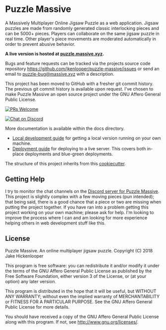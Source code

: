 # Puzzle Massive

A Massively Multiplayer Online Jigsaw Puzzle as a web application.  Jigsaw
puzzles are made from randomly generated classic interlocking pieces and can be
5000+ pieces.  Players can collaborate on the same jigsaw puzzle in real time.
Other player's piece movements are moderated automatically in order to prevent
abusive behavior.

**A live version is hosted at [puzzle.massive.xyz](http://puzzle.massive.xyz).**

Bugs and feature requests can be tracked via the projects source code repository
https://github.com/jkenlooper/puzzle-massive/issues
or send an email to puzzle-bug@massive.xyz with a description.

This project has been moved to GitHub with a fresher git commit history. The
previous git commit history is available upon request.  I've chosen to make
Puzzle Massive an open source project under the GNU Affero General Public
License.

[![PRs Welcome](https://img.shields.io/badge/PRs-welcome-brightgreen.svg?style=flat-square)](http://makeapullrequest.com) 

[![Chat on Discord](https://img.shields.io/badge/chat-on%20Discord-green.svg)](https://discord.gg/uVhE2Kd)

More documentation is available within the docs directory.

* [Local development guide](docs/development.md) for getting a local version
    running on your own machine.
* [Deployment guide](docs/deployment.md) for deploying to a live server. This
    covers both in-place deployments and blue-green deployments.

The structure of this project inherits from this
[cookiecutter](https://github.com/jkenlooper/cookiecutter-website).

## Getting Help

I try to monitor the chat channels on the [Discord server for Puzzle
Massive](https://discord.gg/uVhE2Kd).  This project is slightly complex with
a few moving pieces (pun intended); that being said, there is a good chance that
a piece or two are missing when putting the project together.  If you have ran
into a problem getting this project working on your own machine; please ask for
help.  I'm looking to improve the process where I can and am looking for more
experience helping others in web development stuff like this.


## License

Puzzle Massive. An online multiplayer jigsaw puzzle.
Copyright (C) 2018 Jake Hickenlooper

This program is free software: you can redistribute it and/or modify
it under the terms of the GNU Affero General Public License as
published by the Free Software Foundation, either version 3 of the
License, or (at your option) any later version.

This program is distributed in the hope that it will be useful,
but WITHOUT ANY WARRANTY; without even the implied warranty of
MERCHANTABILITY or FITNESS FOR A PARTICULAR PURPOSE.  See the
GNU Affero General Public License for more details.

You should have received a copy of the GNU Affero General Public License
along with this program.  If not, see <http://www.gnu.org/licenses/>.

